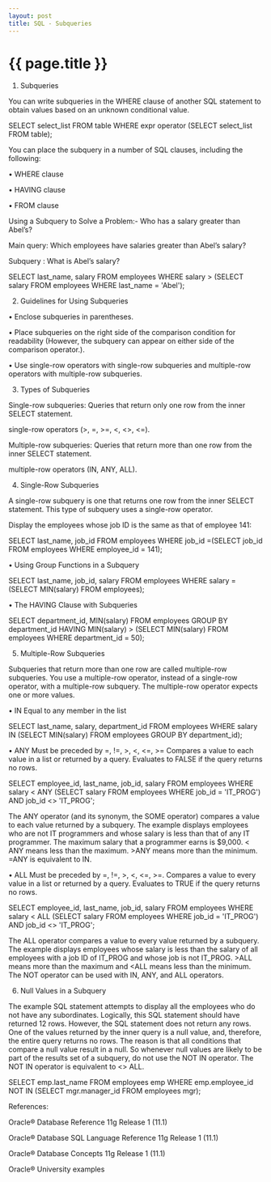 ```yaml
---
layout: post
title: SQL - Subqueries
---
```


{{ page.title }}
================


1) Subqueries

You can write subqueries in the WHERE clause of another SQL statement to obtain values based on an unknown conditional value.

SELECT select_list
FROM table
WHERE expr operator
(SELECT select_list
FROM table);

You can place the subquery in a number of SQL clauses, including the following:

• WHERE clause

• HAVING clause

• FROM clause

Using a Subquery to Solve a Problem:- Who has a salary greater than Abel’s?

Main query: Which employees have salaries greater than Abel’s salary?

Subquery  : What is Abel’s salary?

SELECT last_name, salary
FROM employees
WHERE salary >
(SELECT salary
FROM employees
WHERE last_name = 'Abel');

2) Guidelines for Using Subqueries

• Enclose subqueries in parentheses.

• Place subqueries on the right side of the comparison condition for readability (However, the subquery can appear on either side of the comparison operator.).

• Use single-row operators with single-row subqueries and multiple-row operators with multiple-row subqueries.

3) Types of Subqueries

Single-row subqueries: Queries that return only one row from the inner SELECT statement.

single-row operators (>, =, >=, <, <>, <=).

Multiple-row subqueries: Queries that return more than one row from the inner SELECT statement.

multiple-row operators (IN, ANY, ALL).

4) Single-Row Subqueries

A single-row subquery is one that returns one row from the inner SELECT statement. This type of subquery uses a single-row operator.

Display the employees whose job ID is the same as that of employee 141:

SELECT last_name, job_id
FROM employees
WHERE job_id =(SELECT job_id FROM employees WHERE employee_id = 141);

• Using Group Functions in a Subquery

SELECT last_name, job_id, salary
FROM employees
WHERE salary =(SELECT MIN(salary) FROM employees);

• The HAVING Clause with Subqueries

SELECT department_id, MIN(salary)
FROM employees
GROUP BY department_id
HAVING MIN(salary) > (SELECT MIN(salary) FROM employees WHERE department_id = 50);

5) Multiple-Row Subqueries

Subqueries that return more than one row are called multiple-row subqueries. You use a multiple-row operator, instead of a single-row operator, with a multiple-row subquery. The multiple-row operator expects one or more values.

• IN Equal to any member in the list

SELECT last_name, salary, department_id
FROM employees
WHERE salary IN (SELECT MIN(salary) FROM employees GROUP BY department_id);

• ANY Must be preceded by =, !=, >, <, <=, >= Compares a value to each value in a list or returned by a query. Evaluates to FALSE if the query returns no rows.

SELECT employee_id, last_name, job_id, salary
FROM employees
WHERE salary < ANY (SELECT salary FROM employees WHERE job_id = 'IT_PROG') AND job_id <>  'IT_PROG';

The ANY operator (and its synonym, the SOME operator) compares a value to each value returned by a subquery. The example displays employees who are not IT programmers and whose salary is less than that of any IT programmer. The maximum salary that a programmer earns is $9,000. < ANY means less than the maximum. >ANY means more than the minimum. =ANY is equivalent to
IN.

• ALL Must be preceded by =, !=, >, <, <=, >=. Compares a value to every value in a list or returned by a query. Evaluates to TRUE if the query returns no rows.

SELECT employee_id, last_name, job_id, salary
FROM employees
WHERE salary < ALL
(SELECT salary 
FROM employees
WHERE job_id = 'IT_PROG')
AND job_id <> 'IT_PROG';

The ALL operator compares a value to every value returned by a subquery. The example displays employees whose salary is less than the salary of all employees with a job ID of IT_PROG
and whose job is not IT_PROG. >ALL means more than the maximum and <ALL means less than the minimum. The NOT operator can be used with IN, ANY, and ALL operators.

6) Null Values in a Subquery

The example SQL statement attempts to display all the employees who do not have any subordinates. Logically, this SQL statement should have returned 12 rows. However, the SQL statement does not return any rows. One of the values returned by the inner query is a null value, and, therefore, the entire query returns no rows. The reason is that all conditions that compare a null value result in a null. So whenever null values are likely to be part of the results set of a subquery, do not use the NOT IN operator. The NOT IN operator is equivalent to <> ALL.

SELECT emp.last_name
FROM employees emp
WHERE emp.employee_id NOT IN (SELECT mgr.manager_id FROM employees mgr);


References:

Oracle® Database Reference 11g Release 1 (11.1)

Oracle® Database SQL Language Reference 11g Release 1 (11.1)

Oracle® Database Concepts 11g Release 1 (11.1)

Oracle® University examples

